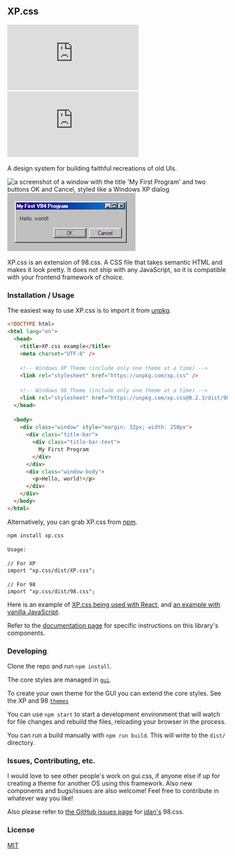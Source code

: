 ## XP.css

[![npm](https://img.shields.io/npm/v/xp.css)](http://npm.im/xp.css)
[![gzip size](https://img.shields.io/bundlephobia/minzip/xp.css)](https://unpkg.com/xp.css)

A design system for building faithful recreations of old UIs.

<img alt="a screenshot of a window with the title 'My First Program' and two buttons OK and Cancel, styled like a Windows XP dialog" src="https://github.com/botoxparty/XP.css/blob/main/docs/window.png?raw=true" height="133">

<img alt="a screenshot of a window with the title 'My First Program' and two buttons OK and Cancel, styled like a Windows 98 dialog" src="https://github.com/jdan/98.css/blob/main/docs/window.png?raw=true" height="133">

XP.css is an extension of 98.css. A CSS file that takes semantic HTML and makes it look pretty. It does not ship with any JavaScript, so it is compatible with your frontend framework of choice.

### Installation / Usage

The easiest way to use XP.css is to import it from [unpkg](https://unpkg.com/).

```html
<!DOCTYPE html>
<html lang="en">
  <head>
    <title>XP.css example</title>
    <meta charset="UTF-8" />

    <!-- Windows XP Theme (include only one theme at a time) -->
    <link rel="stylesheet" href="https://unpkg.com/xp.css" />

    <!-- Windows 98 Theme (include only one theme at a time) -->
    <link rel="stylesheet" href="https://unpkg.com/xp.css@0.2.3/dist/98.css" />
  </head>

  <body>
    <div class="window" style="margin: 32px; width: 250px">
      <div class="title-bar">
        <div class="title-bar-text">
          My First Program
        </div>
      </div>
      <div class="window-body">
        <p>Hello, world!</p>
      </div>
    </div>
  </body>
</html>
```

Alternatively, you can grab XP.css from [npm](https://www.npmjs.com/package/xp.css).

```
npm install xp.css

Usage:

// For XP
import "xp.css/dist/XP.css";

// For 98
import "xp.css/dist/98.css";
```

Here is an example of [XP.css being used with React](https://codesandbox.io/s/silly-bas-dln9t?file=/src/index.js), and [an example with vanilla JavaScript](https://codesandbox.io/s/vigilant-night-2jkz3?file=/index.html).

Refer to the [documentation page](https://botoxparty.github.io/XP.css/) for specific instructions on this library's components.

### Developing

Clone the repo and run `npm install`.

The core styles are managed in [`gui`](https://github.com/botoxparty/XP.css/tree/main/gui).

To create your own theme for the GUI you can extend the core styles. See the XP and 98 [`themes`](https://github.com/botoxparty/XP.css/tree/main/themes)

You can use `npm start` to start a development environment that will watch for file changes and rebuild the files, reloading your browser in the process.

You can run a build manually with `npm run build`. This will write to the `dist/` directory.

### Issues, Contributing, etc.

I would love to see other people's work on gui.css, if anyone else if up for creating a theme for another OS using this framework. Also new components and bugs/issues are also welcome! Feel free to contribute in whatever way you like!

Also please refer to [the GitHub issues page](https://github.com/jdan/98.css/issues) for [jdan's](https://twitter.com/jdan) 98.css.

### License

[MIT](https://github.com/botoxparty/XP.css/blob/main/LICENSE)
